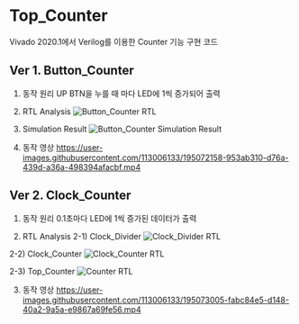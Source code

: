 # Top_Counter
Vivado 2020.1에서 Verilog를 이용한 Counter 기능 구현 코드

## Ver 1. Button_Counter  
1. 동작 원리
UP BTN을 누를 때 마다 LED에 1씩 증가되어 출력

2. RTL Analysis
![Button_Counter RTL](https://user-images.githubusercontent.com/113006133/195072012-b4495fb8-6c78-4b61-9703-9ea69493f4dc.JPG)

3. Simulation Result
![Button_Counter Simulation Result](https://user-images.githubusercontent.com/113006133/195072094-1ad509bd-1d47-4be8-8712-5ceed348bdff.JPG)

4. 동작 영상
https://user-images.githubusercontent.com/113006133/195072158-953ab310-d76a-439d-a36a-498394afacbf.mp4

## Ver 2. Clock_Counter

1. 동작 원리
0.1초마다 LED에 1씩 증가된 데이터가 출력

2. RTL Analysis
2-1) Clock_Divider
![Clock_Divider RTL](https://user-images.githubusercontent.com/113006133/195072823-331a75ac-b963-4024-b48e-248cbc44168d.JPG)

2-2) Clock_Counter
![Clock_Counter RTL](https://user-images.githubusercontent.com/113006133/195072901-4c9612c2-8f99-416e-a4c6-a52ac91bf8c4.JPG)

2-3) Top_Counter
![Counter RTL](https://user-images.githubusercontent.com/113006133/195072948-98245e9e-10d5-4379-ab8e-55dcec968282.JPG)

3. 동작 영상
https://user-images.githubusercontent.com/113006133/195073005-fabc84e5-d148-40a2-9a5a-e9867a69fe56.mp4

